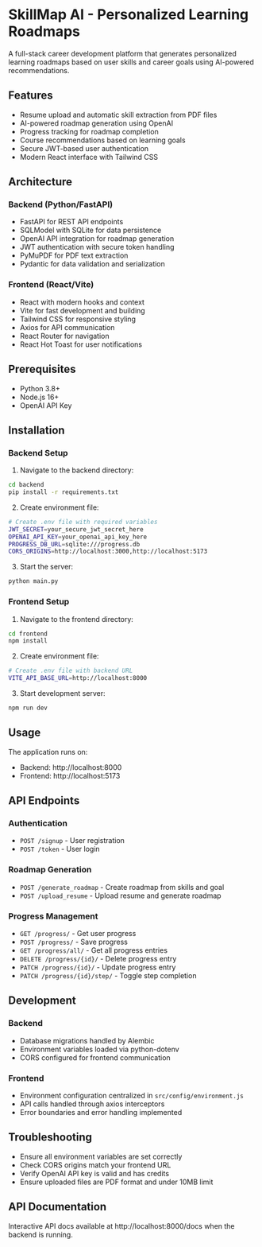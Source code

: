 # SkillMap AI - Personalized Learning Roadmaps

A full-stack career development platform that generates personalized learning roadmaps based on user skills and career goals using AI-powered recommendations.

## Features

- Resume upload and automatic skill extraction from PDF files
- AI-powered roadmap generation using OpenAI
- Progress tracking for roadmap completion
- Course recommendations based on learning goals
- Secure JWT-based user authentication
- Modern React interface with Tailwind CSS

## Architecture

### Backend (Python/FastAPI)
- FastAPI for REST API endpoints
- SQLModel with SQLite for data persistence
- OpenAI API integration for roadmap generation
- JWT authentication with secure token handling
- PyMuPDF for PDF text extraction
- Pydantic for data validation and serialization

### Frontend (React/Vite)
- React with modern hooks and context
- Vite for fast development and building
- Tailwind CSS for responsive styling
- Axios for API communication
- React Router for navigation
- React Hot Toast for user notifications

## Prerequisites

- Python 3.8+
- Node.js 16+
- OpenAI API Key

## Installation

### Backend Setup

1. Navigate to the backend directory:
```bash
cd backend
pip install -r requirements.txt
```

2. Create environment file:
```bash
# Create .env file with required variables
JWT_SECRET=your_secure_jwt_secret_here
OPENAI_API_KEY=your_openai_api_key_here
PROGRESS_DB_URL=sqlite:///progress.db
CORS_ORIGINS=http://localhost:3000,http://localhost:5173
```

3. Start the server:
```bash
python main.py
```

### Frontend Setup

1. Navigate to the frontend directory:
```bash
cd frontend
npm install
```

2. Create environment file:
```bash
# Create .env file with backend URL
VITE_API_BASE_URL=http://localhost:8000
```

3. Start development server:
```bash
npm run dev
```

## Usage

The application runs on:
- Backend: http://localhost:8000
- Frontend: http://localhost:5173

## API Endpoints

### Authentication
- `POST /signup` - User registration
- `POST /token` - User login

### Roadmap Generation
- `POST /generate_roadmap` - Create roadmap from skills and goal
- `POST /upload_resume` - Upload resume and generate roadmap

### Progress Management
- `GET /progress/` - Get user progress
- `POST /progress/` - Save progress
- `GET /progress/all/` - Get all progress entries
- `DELETE /progress/{id}/` - Delete progress entry
- `PATCH /progress/{id}/` - Update progress entry
- `PATCH /progress/{id}/step/` - Toggle step completion

## Development

### Backend
- Database migrations handled by Alembic
- Environment variables loaded via python-dotenv
- CORS configured for frontend communication

### Frontend
- Environment configuration centralized in `src/config/environment.js`
- API calls handled through axios interceptors
- Error boundaries and error handling implemented

## Troubleshooting

- Ensure all environment variables are set correctly
- Check CORS origins match your frontend URL
- Verify OpenAI API key is valid and has credits
- Ensure uploaded files are PDF format and under 10MB limit

## API Documentation

Interactive API docs available at http://localhost:8000/docs when the backend is running.
